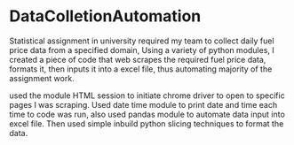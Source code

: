 # DataColletionAutomation
Statistical assignment in university required my team to collect daily fuel price data from a specified domain, Using a variety of python modules, I created a piece of code that web scrapes the required fuel price data, formats it, then inputs it into a excel file, thus automating majority of the assignment work.


used the module HTML session to initiate chrome driver to open to specific pages I was scraping. Used date time module to print date and time each time to code was run, also used pandas module to automate data input into excel file. Then used simple inbuild python slicing techniques to format the data.
